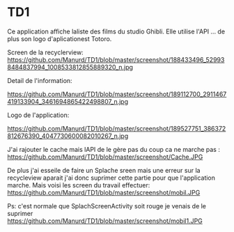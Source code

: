 # TD1

Ce application affiche laliste des films du studio Ghibli. Elle utilise l'API ...
de plus son logo d'aplicationest Totoro.


Screen de la recyclerview:
https://github.com/Manurd/TD1/blob/master/screenshot/188433496_529938484837994_1008533812855889320_n.jpg

Detail de l'information:

https://github.com/Manurd/TD1/blob/master/screenshot/189112700_2911467419133904_3461694865422498807_n.jpg

Logo de l'application:

https://github.com/Manurd/TD1/blob/master/screenshot/189527751_386372812676390_4047730600082010267_n.jpg

J'ai rajouter le cache mais lAPI de le gère pas du coup ca ne marche pas :
https://github.com/Manurd/TD1/blob/master/screenshot/Cache.JPG

De plus j'ai esseile de faire un Splache sreen mais une erreur sur la recycleview aparait j'ai donc suprimer cette partie pour que l'application marche.
Mais voisi les screen du travail effectuer:
https://github.com/Manurd/TD1/blob/master/screenshot/mobil.JPG

Ps: c'est normale que SplachScreenActivity soit rouge je venais de le suprimer
https://github.com/Manurd/TD1/blob/master/screenshot/mobil1.JPG
